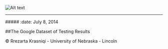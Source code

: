 ![Alt text](http://rrezarta-krasniqi.github.io/esquared.jpg) 
<hr>
##### :date: July 8, 2014 


##The Google Dataset of Testing Results





:copyright: Rrezarta Krasniqi - University of Nebraska - Lincoln